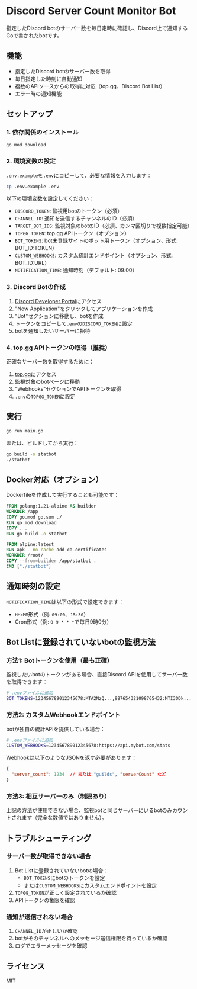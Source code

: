 # Discord Server Count Monitor Bot

指定したDiscord botのサーバー数を毎日定時に確認し、Discord上で通知するGoで書かれたbotです。

## 機能

- 指定したDiscord botのサーバー数を取得
- 毎日指定した時刻に自動通知
- 複数のAPIソースからの取得に対応（top.gg、Discord Bot List）
- エラー時の通知機能

## セットアップ

### 1. 依存関係のインストール

```bash
go mod download
```

### 2. 環境変数の設定

`.env.example`を`.env`にコピーして、必要な情報を入力します：

```bash
cp .env.example .env
```

以下の環境変数を設定してください：

- `DISCORD_TOKEN`: 監視用botのトークン（必須）
- `CHANNEL_ID`: 通知を送信するチャンネルのID（必須）
- `TARGET_BOT_IDS`: 監視対象のbotのID（必須、カンマ区切りで複数指定可能）
- `TOPGG_TOKEN`: top.gg APIトークン（オプション）
- `BOT_TOKENS`: bot未登録サイトのボット用トークン（オプション、形式: BOT_ID:TOKEN）
- `CUSTOM_WEBHOOKS`: カスタム統計エンドポイント（オプション、形式: BOT_ID:URL）
- `NOTIFICATION_TIME`: 通知時刻（デフォルト: 09:00）

### 3. Discord Botの作成

1. [Discord Developer Portal](https://discord.com/developers/applications)にアクセス
2. "New Application"をクリックしてアプリケーションを作成
3. "Bot"セクションに移動し、botを作成
4. トークンをコピーして`.env`の`DISCORD_TOKEN`に設定
5. botを通知したいサーバーに招待

### 4. top.gg APIトークンの取得（推奨）

正確なサーバー数を取得するために：

1. [top.gg](https://top.gg)にアクセス
2. 監視対象のbotページに移動
3. "Webhooks"セクションでAPIトークンを取得
4. `.env`の`TOPGG_TOKEN`に設定

## 実行

```bash
go run main.go
```

または、ビルドしてから実行：

```bash
go build -o statbot
./statbot
```

## Docker対応（オプション）

Dockerfileを作成して実行することも可能です：

```dockerfile
FROM golang:1.21-alpine AS builder
WORKDIR /app
COPY go.mod go.sum ./
RUN go mod download
COPY . .
RUN go build -o statbot

FROM alpine:latest
RUN apk --no-cache add ca-certificates
WORKDIR /root/
COPY --from=builder /app/statbot .
CMD ["./statbot"]
```

## 通知時刻の設定

`NOTIFICATION_TIME`は以下の形式で設定できます：

- `HH:MM`形式（例: `09:00`、`15:30`）
- Cron形式（例: `0 9 * * *`で毎日9時0分）

## Bot Listに登録されていないbotの監視方法

### 方法1: Botトークンを使用（最も正確）

監視したいbotのトークンがある場合、直接Discord APIを使用してサーバー数を取得できます：

```bash
# .envファイルに追加
BOT_TOKENS=123456789012345678:MTA2NzQ...,987654321098765432:MTI3ODk...
```

### 方法2: カスタムWebhookエンドポイント

botが独自の統計APIを提供している場合：

```bash
# .envファイルに追加
CUSTOM_WEBHOOKS=123456789012345678:https://api.mybot.com/stats
```

Webhookは以下のようなJSONを返す必要があります：
```json
{
  "server_count": 1234  // または "guilds", "serverCount" など
}
```

### 方法3: 相互サーバーのみ（制限あり）

上記の方法が使用できない場合、監視botと同じサーバーにいるbotのみカウントされます（完全な数値ではありません）。

## トラブルシューティング

### サーバー数が取得できない場合

1. Bot Listに登録されていないbotの場合：
   - `BOT_TOKENS`にbotのトークンを設定
   - または`CUSTOM_WEBHOOKS`にカスタムエンドポイントを設定
2. `TOPGG_TOKEN`が正しく設定されているか確認
3. APIトークンの権限を確認

### 通知が送信されない場合

1. `CHANNEL_ID`が正しいか確認
2. botがそのチャンネルへのメッセージ送信権限を持っているか確認
3. ログでエラーメッセージを確認

## ライセンス

MIT